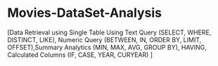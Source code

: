 # Movies-DataSet-Analysis
[Data Retrieval using Single Table Using Text Query (SELECT, WHERE, DISTINCT, LIKE),  Numeric Query (BETWEEN, IN, ORDER BY, LIMIT, OFFSET),Summary Analytics (MIN, MAX, AVG, GROUP BY), HAVING, Calculated Columns (IF, CASE, YEAR, CURYEAR) ]

